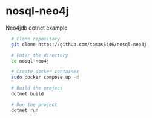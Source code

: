 # nosql-neo4j
Neo4jdb dotnet example

```bash
  # Clone repository
  git clone https://github.com/tomas6446/nosql-neo4j

  # Enter the directory
  cd nosql-neo4j

  # Create docker container
  sudo docker compose up -d

  # Build the project
  dotnet build

  # Run the project
  dotnet run 
```
